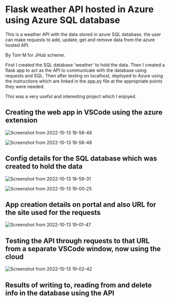 # Flask weather API hosted in Azure using Azure SQL database

This is a weather API with the data stored in azure SQL database, the user can make requests to add, update, get and remove data from the azure hosted API.

By Tom M for JHub scheme.

First I created the SQL database 'weather' to hold the data. Then I created a flask app to act as the API to communicate with the database using requests and SQL. Then after testing on localhost, deployed to Azure using the instructions which are linked in the app.py file at the appropriate points they were needed.

This was a very useful and interesting project which I enjoyed.

<h2>Creating the web app in VSCode using the azure extension</h2>

![Screenshot from 2022-10-13 18-58-48](https://user-images.githubusercontent.com/64171887/195674023-95f4841c-2b46-4435-ac30-aa87dc3fb134.png)

![Screenshot from 2022-10-13 18-58-48](https://user-images.githubusercontent.com/64171887/195672114-153c303b-973a-418f-bffa-7b74a7906040.png)

<h2>Config details for the SQL database which was created to hold the data </h2>

![Screenshot from 2022-10-13 18-59-31](https://user-images.githubusercontent.com/64171887/195672257-942ae2cc-21de-4c8a-bbf9-bc656b4e369f.png)

![Screenshot from 2022-10-13 19-00-25](https://user-images.githubusercontent.com/64171887/195672375-3779beb2-0fd7-40e3-b46d-e7521c8ae1ef.png)

<h2> App creation details on portal and also URL for the site used for the requests </h2>

![Screenshot from 2022-10-13 19-01-47](https://user-images.githubusercontent.com/64171887/195672437-5d2c5fb5-a74d-4970-9695-a8e35f13d154.png)

<h2> Testing the API through requests to that URL from a separate VSCode window, now using the cloud </h2>

![Screenshot from 2022-10-13 19-02-42](https://user-images.githubusercontent.com/64171887/195672534-b9284e12-b86b-43a2-9f71-ab3ca4f34a17.png)

<h2> Results of writing to, reading from and delete info in the database using the API</h2>
